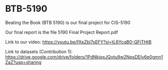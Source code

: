 # BTB-5190
Beating the Book (BTB 5190) is our final project for CIS-5190

Our final report is the file 5190 Final Project Report.pdf

Link to our video: https://youtu.be/fXeZbl7sEFY?si=tL6YcqB0-QFiTHtB

Link to datasets (Contribution 1): https://drive.google.com/drive/folders/1PdNkjqxJQytu9w2NpsDEIv6e0gmn1ZaZ?usp=sharing
